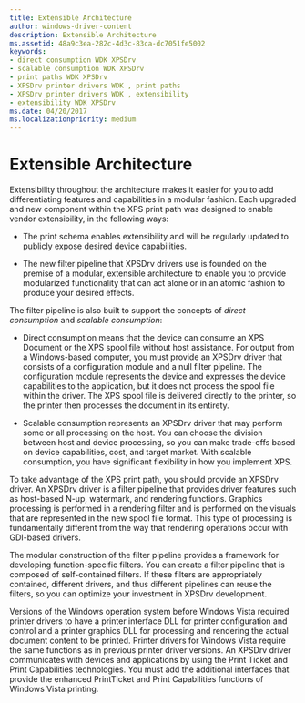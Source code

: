 ```yaml
---
title: Extensible Architecture
author: windows-driver-content
description: Extensible Architecture
ms.assetid: 48a9c3ea-282c-4d3c-83ca-dc7051fe5002
keywords:
- direct consumption WDK XPSDrv
- scalable consumption WDK XPSDrv
- print paths WDK XPSDrv
- XPSDrv printer drivers WDK , print paths
- XPSDrv printer drivers WDK , extensibility
- extensibility WDK XPSDrv
ms.date: 04/20/2017
ms.localizationpriority: medium
---
```


# Extensible Architecture


Extensibility throughout the architecture makes it easier for you to add differentiating features and capabilities in a modular fashion. Each upgraded and new component within the XPS print path was designed to enable vendor extensibility, in the following ways:

-   The print schema enables extensibility and will be regularly updated to publicly expose desired device capabilities.

-   The new filter pipeline that XPSDrv drivers use is founded on the premise of a modular, extensible architecture to enable you to provide modularized functionality that can act alone or in an atomic fashion to produce your desired effects.

The filter pipeline is also built to support the concepts of *direct consumption* and *scalable consumption*:

-   Direct consumption means that the device can consume an XPS Document or the XPS spool file without host assistance. For output from a Windows-based computer, you must provide an XPSDrv driver that consists of a configuration module and a null filter pipeline. The configuration module represents the device and expresses the device capabilities to the application, but it does not process the spool file within the driver. The XPS spool file is delivered directly to the printer, so the printer then processes the document in its entirety.

-   Scalable consumption represents an XPSDrv driver that may perform some or all processing on the host. You can choose the division between host and device processing, so you can make trade-offs based on device capabilities, cost, and target market. With scalable consumption, you have significant flexibility in how you implement XPS.

To take advantage of the XPS print path, you should provide an XPSDrv driver. An XPSDrv driver is a filter pipeline that provides driver features such as host-based N-up, watermark, and rendering functions. Graphics processing is performed in a rendering filter and is performed on the visuals that are represented in the new spool file format. This type of processing is fundamentally different from the way that rendering operations occur with GDI-based drivers.

The modular construction of the filter pipeline provides a framework for developing function-specific filters. You can create a filter pipeline that is composed of self-contained filters. If these filters are appropriately contained, different drivers, and thus different pipelines can reuse the filters, so you can optimize your investment in XPSDrv development.

Versions of the Windows operation system before Windows Vista required printer drivers to have a printer interface DLL for printer configuration and control and a printer graphics DLL for processing and rendering the actual document content to be printed. Printer drivers for Windows Vista require the same functions as in previous printer driver versions. An XPSDrv driver communicates with devices and applications by using the Print Ticket and Print Capabilities technologies. You must add the additional interfaces that provide the enhanced PrintTicket and Print Capabilities functions of Windows Vista printing.

 

 




